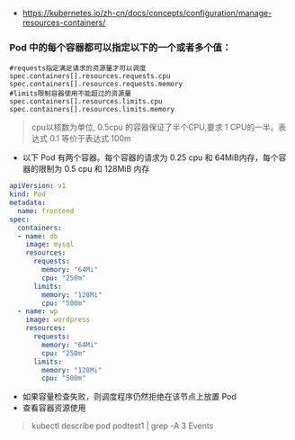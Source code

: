 * https://kubernetes.io/zh-cn/docs/concepts/configuration/manage-resources-containers/

### Pod 中的每个容器都可以指定以下的一个或者多个值：
```
#requests指定满足请求的资源量才可以调度
spec.containers[].resources.requests.cpu
spec.containers[].resources.requests.memory
#limits限制容器使用不能超过的资源量
spec.containers[].resources.limits.cpu
spec.containers[].resources.limits.memory

```

>cpu以核数为单位, 0.5cpu 的容器保证了半个CPU,要求 1 CPU的一半。表达式 0.1 等价于表达式 100m
* 以下 Pod 有两个容器。每个容器的请求为 0.25 cpu 和 64MiB内存，每个容器的限制为 0.5 cpu 和 128MiB 内存
```yml
apiVersion: v1
kind: Pod
metadata:
  name: frontend
spec:
  containers:
  - name: db
    image: mysql
    resources:
      requests:
        memory: "64Mi"
        cpu: "250m"
      limits:
        memory: "128Mi"
        cpu: "500m"
  - name: wp
    image: wordpress
    resources:
      requests:
        memory: "64Mi"
        cpu: "250m"
      limits:
        memory: "128Mi"
        cpu: "500m"
```
* 如果容量检查失败，则调度程序仍然拒绝在该节点上放置 Pod
* 查看容器资源使用
>kubectl describe pod podtest1 | grep -A 3 Events